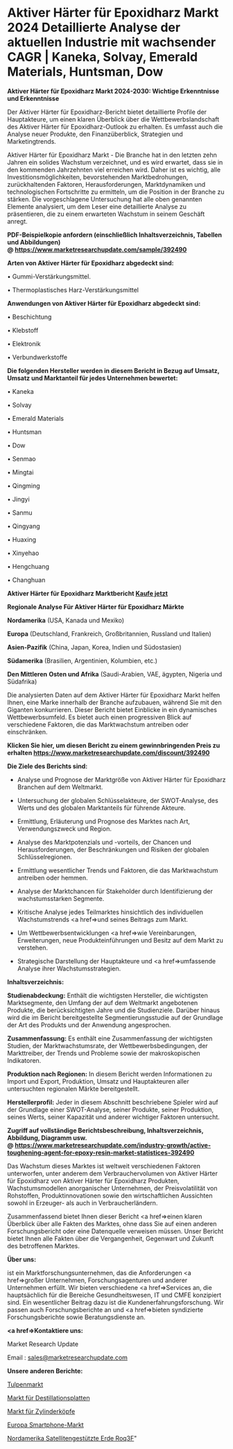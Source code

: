# Aktiver Härter für Epoxidharz Markt 2024 Detaillierte Analyse der aktuellen Industrie mit wachsender CAGR | Kaneka, Solvay, Emerald Materials, Huntsman, Dow

<strong>Aktiver Härter für Epoxidharz Markt 2024-2030: Wichtige Erkenntnisse und Erkenntnisse</strong>

Der Aktiver Härter für Epoxidharz-Bericht bietet detaillierte Profile der Hauptakteure, um einen klaren Überblick über die Wettbewerbslandschaft des Aktiver Härter für Epoxidharz-Outlook zu erhalten. Es umfasst auch die Analyse neuer Produkte, den Finanzüberblick, Strategien und Marketingtrends.

Aktiver Härter für Epoxidharz Markt - Die Branche hat in den letzten zehn Jahren ein solides Wachstum verzeichnet, und es wird erwartet, dass sie in den kommenden Jahrzehnten viel erreichen wird. Daher ist es wichtig, alle Investitionsmöglichkeiten, bevorstehenden Marktbedrohungen, zurückhaltenden Faktoren, Herausforderungen, Marktdynamiken und technologischen Fortschritte zu ermitteln, um die Position in der Branche zu stärken. Die vorgeschlagene Untersuchung hat alle oben genannten Elemente analysiert, um dem Leser eine detaillierte Analyse zu präsentieren, die zu einem erwarteten Wachstum in seinem Geschäft anregt.

<strong><b>PDF-Beispielkopie anfordern (einschließlich Inhaltsverzeichnis, Tabellen und Abbildungen) @ </b></strong><strong><a href=https://www.marketresearchupdate.com/sample/392490><strong>https://www.marketresearchupdate.com/sample/392490</u></a></strong></strong>

<strong>Arten von Aktiver Härter für Epoxidharz abgedeckt sind:</strong>

• Gummi-Verstärkungsmittel.

• Thermoplastisches Harz-Verstärkungsmittel

<strong>Anwendungen von Aktiver Härter für Epoxidharz abgedeckt sind:</strong>

• Beschichtung

• Klebstoff

• Elektronik

• Verbundwerkstoffe

<strong>Die folgenden Hersteller werden in diesem Bericht in Bezug auf Umsatz, Umsatz und Marktanteil für jedes Unternehmen bewertet:</strong>

• Kaneka

• Solvay

• Emerald Materials

• Huntsman

• Dow

• Senmao

• Mingtai

• Qingming

• Jingyi

• Sanmu

• Qingyang

• Huaxing

• Xinyehao

• Hengchuang

• Changhuan

<strong>Aktiver Härter für Epoxidharz Marktbericht <a href=https://www.marketresearchupdate.com/buynow/392490>Kaufe jetzt</a></strong>

<strong>Regionale Analyse Für Aktiver Härter für Epoxidharz Märkte</strong>

<strong>Nordamerika</strong> (USA, Kanada und Mexiko)

<strong>Europa</strong> (Deutschland, Frankreich, Großbritannien, Russland und Italien)

<strong>Asien-Pazifik</strong> (China, Japan, Korea, Indien und Südostasien)

<strong>Südamerika</strong> (Brasilien, Argentinien, Kolumbien, etc.)

<strong>Den Mittleren</strong> <strong>Osten und Afrika</strong> (Saudi-Arabien, VAE, ägypten, Nigeria und Südafrika)

Die analysierten Daten auf dem Aktiver Härter für Epoxidharz Markt helfen Ihnen, eine Marke innerhalb der Branche aufzubauen, während Sie mit den Giganten konkurrieren. Dieser Bericht bietet Einblicke in ein dynamisches Wettbewerbsumfeld. Es bietet auch einen progressiven Blick auf verschiedene Faktoren, die das Marktwachstum antreiben oder einschränken.

<strong>Klicken Sie hier, um diesen Bericht zu einem gewinnbringenden Preis zu erhalten
</strong><strong><a href=https://www.marketresearchupdate.com/discount/392490>https://www.marketresearchupdate.com/discount/392490</b></u></strong></a>

<strong>Die Ziele des Berichts sind:</strong>

- Analyse und Prognose der Marktgröße von Aktiver Härter für Epoxidharz Branchen auf dem Weltmarkt.

- Untersuchung der globalen Schlüsselakteure, der SWOT-Analyse, des Werts und des globalen Marktanteils für führende Akteure.

- Ermittlung, Erläuterung und Prognose des Marktes nach Art, Verwendungszweck und Region.

- Analyse des Marktpotenzials und -vorteils, der Chancen und Herausforderungen, der Beschränkungen und Risiken der globalen Schlüsselregionen.

- Ermittlung wesentlicher Trends und Faktoren, die das Marktwachstum antreiben oder hemmen.

- Analyse der Marktchancen für Stakeholder durch Identifizierung der wachstumsstarken Segmente.

- Kritische Analyse jedes Teilmarktes hinsichtlich des individuellen Wachstumstrends <a href=>und</a> seines Beitrags zum Markt.

- Um Wettbewerbsentwicklungen <a href=>wie</a> Vereinbarungen, Erweiterungen, neue Produkteinführungen und Besitz auf dem Markt zu verstehen.

- Strategische Darstellung der Hauptakteure und <a href=>umfas</a>sende Analyse ihrer Wachstumsstrategien.

<strong>Inhaltsverzeichnis:</strong>

<strong>Studienabdeckung:</strong> Enthält die wichtigsten Hersteller, die wichtigsten Marktsegmente, den Umfang der auf dem Weltmarkt angebotenen Produkte, die berücksichtigten Jahre und die Studienziele. Darüber hinaus wird die im Bericht bereitgestellte Segmentierungsstudie auf der Grundlage der Art des Produkts und der Anwendung angesprochen.

<strong>Zusammenfassung:</strong> Es enthält eine Zusammenfassung der wichtigsten Studien, der Marktwachstumsrate, der Wettbewerbsbedingungen, der Markttreiber, der Trends und Probleme sowie der makroskopischen Indikatoren.

<strong>Produktion nach Regionen:</strong> In diesem Bericht werden Informationen zu Import und Export, Produktion, Umsatz und Hauptakteuren aller untersuchten regionalen Märkte bereitgestellt.

<strong>Herstellerprofil:</strong> Jeder in diesem Abschnitt beschriebene Spieler wird auf der Grundlage einer SWOT-Analyse, seiner Produkte, seiner Produktion, seines Werts, seiner Kapazität und anderer wichtiger Faktoren untersucht.

<strong><b>Zugriff auf vollständige Berichtsbeschreibung, Inhaltsverzeichnis, Abbildung, Diagramm usw. @ </b></strong><strong><a href=https://www.marketresearchupdate.com/industry-growth/active-toughening-agent-for-epoxy-resin-market-statistices-392490>https://www.marketresearchupdate.com/industry-growth/active-toughening-agent-for-epoxy-resin-market-statistices-392490</a></strong>

Das Wachstum dieses Marktes ist weltweit verschiedenen Faktoren unterworfen, unter anderem dem Verbrauchervolumen von Aktiver Härter für Epoxidharz von Aktiver Härter für Epoxidharz Produkten, Wachstumsmodellen anorganischer Unternehmen, der Preisvolatilität von Rohstoffen, Produktinnovationen sowie den wirtschaftlichen Aussichten sowohl in Erzeuger- als auch in Verbraucherländern.

Zusammenfassend bietet Ihnen dieser Bericht <a href=>einen</a> klaren Überblick über alle Fakten des Marktes, ohne dass Sie auf einen anderen Forschungsbericht oder eine Datenquelle verweisen müssen. Unser Bericht bietet Ihnen alle Fakten über die Vergangenheit, Gegenwart und Zukunft des betroffenen Marktes.

<strong>Über uns:</strong>

 ist ein Marktforschungsunternehmen, das die Anforderungen <a href=>großer</a> Unternehmen, Forschungsagenturen und anderer Unternehmen erfüllt. Wir bieten verschiedene <a href=>Services</a> an, die hauptsächlich für die Bereiche Gesundheitswesen, IT und CMFE konzipiert sind. Ein wesentlicher Beitrag dazu ist die Kundenerfahrungsforschung. Wir passen auch Forschungsberichte an und <a href=>bieten</a> syndizierte Forschungsberichte sowie Beratungsdienste an.

<strong><a href=>Kontaktiere uns:</a></strong>

Market Research Update

Email : sales@marketresearchupdate.com

<strong>Unsere anderen Berichte:</strong>

<a href=https://www.linkedin.com/pulse/tulip-market-2023-top-key-players-types>Tulpenmarkt</a>

<a href=https://www.linkedin.com/pulse/distillation-trays-market-size-share>Markt für Destillationsplatten</a>

<a href=https://www.linkedin.com/pulse/cylinder-heads-market-report-2023-top-company-trends-future>Markt für Zylinderköpfe</a>

<a href=https://www.linkedin.com/pulse/europe-smart-phone-market-expecting-outstanding>Europa Smartphone-Markt</a>

<a href=https://www.linkedin.com/pulse/north-america-satellite-based-earth-roq3f/>Nordamerika Satellitengestützte Erde Roq3F</a>"
